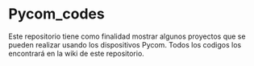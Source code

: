 # Pycom_codes
Este repositorio tiene como finalidad mostrar algunos proyectos que se pueden realizar usando los dispositivos Pycom. Todos los codigos los encontrará en la wiki de este repositorio.
